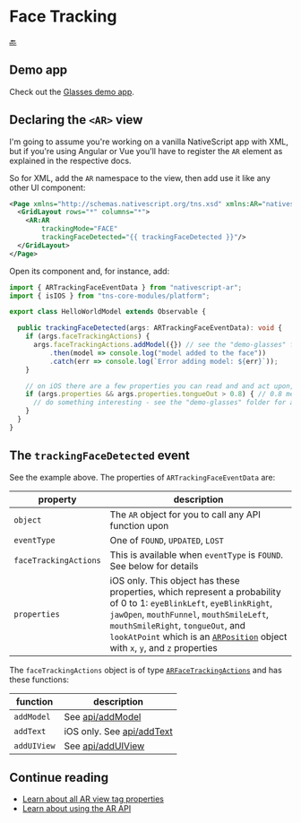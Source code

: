 Face Tracking
=============

[🔙](../README.md)

## Demo app
Check out the [Glasses demo app](../demo-glasses).

## Declaring the `<AR>` view
I'm going to assume you're working on a vanilla NativeScript app with XML,
but if you're using Angular or Vue you'll have to register the `AR` element as explained in the respective docs.

So for XML, add the `AR` namespace to the view, then add use it like any other UI component:

```xml
<Page xmlns="http://schemas.nativescript.org/tns.xsd" xmlns:AR="nativescript-ar">
  <GridLayout rows="*" columns="*">
    <AR:AR
        trackingMode="FACE"
        trackingFaceDetected="{{ trackingFaceDetected }}"/>
  </GridLayout>
</Page>
```

Open its component and, for instance, add:

```typescript
import { ARTrackingFaceEventData } from "nativescript-ar";
import { isIOS } from "tns-core-modules/platform";

export class HelloWorldModel extends Observable {

  public trackingFaceDetected(args: ARTrackingFaceEventData): void {
    if (args.faceTrackingActions) {
      args.faceTrackingActions.addModel({}) // see the "demo-glasses" folder for an example
          .then(model => console.log("model added to the face"))
          .catch(err => console.log(`Error adding model: ${err}`));
    }

    // on iOS there are a few properties you can read and and act upon, for instance, when the user sticks out their tongue:
    if (args.properties && args.properties.tongueOut > 0.8) { // 0.8 means we're 80% sure the tongue is out
      // do something interesting - see the "demo-glasses" folder for an example
    }
  }
}
```

## The `trackingFaceDetected` event
See the example above. The properties of `ARTrackingFaceEventData` are:

|property|description
|---|---
|`object`|The `AR` object for you to call any API function upon
|`eventType`|One of `FOUND`, `UPDATED`, `LOST`
|`faceTrackingActions`|This is available when `eventType` is `FOUND`. See below for details
|`properties`|iOS only. This object has these properties, which represent a probability of 0 to 1: `eyeBlinkLeft`, `eyeBlinkRight`, `jawOpen`, `mouthFunnel`, `mouthSmileLeft`, `mouthSmileRight`, `tongueOut`, and `lookAtPoint` which is an [`ARPosition`](https://github.com/EddyVerbruggen/nativescript-ar/blob/9b6cd01aed9ff31857593288232cc6c3c2d987e7/src/ar-common.ts#L346-L348) object with `x`, `y`, and `z` properties

The `faceTrackingActions` object is of type [`ARFaceTrackingActions`](https://github.com/EddyVerbruggen/nativescript-ar/blob/9b6cd01aed9ff31857593288232cc6c3c2d987e7/src/ar-common.ts#L275-L285) and has these functions:

|function|description
|---|---
|`addModel`|See [api/addModel](./api.md#addmodel)
|`addText`|iOS only. See [api/addText](./api.md#addtext)
|`addUIView`|See [api/addUIView](./api.md#adduiview)

## Continue reading
- [Learn about all AR view tag properties](./tag-properties.md)
- [Learn about using the AR API](./api.md)
